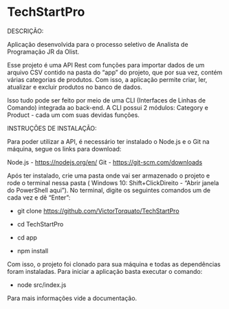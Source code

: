 # TechStartPro

DESCRIÇÃO:

Aplicação desenvolvida para o processo seletivo de Analista de Programação JR da
Olist.

Esse projeto é uma API Rest com funções para importar dados de um arquivo CSV
contido na pasta do “app” do projeto, que por sua vez, contém várias categorias de
produtos. Com isso, a aplicação permite criar, ler, atualizar e excluir produtos no
banco de dados.

Isso tudo pode ser feito por meio de uma CLI (Interfaces de Linhas de Comando)
integrada ao back-end. A CLI possui 2 módulos: Category e Product - cada um com
suas devidas funções.

INSTRUÇÕES DE INSTALAÇÃO:

Para poder utilizar a API, é necessário ter instalado o Node.js e o Git na máquina,
segue os links para download:

Node.js - https://nodejs.org/en/ Git - https://git-scm.com/downloads

Após ter instalado, crie uma pasta onde vai ser armazenado o projeto e rode o terminal
nessa pasta ( Windows 10: Shift+ClickDireito - “Abrir janela do PowerShell aqui”).
No terminal, digite os seguintes comandos um de cada vez e dê “Enter”:

- git clone https://github.com/VictorTorquato/TechStartPro

- cd TechStartPro

- cd app

- npm install

Com isso, o projeto foi clonado para sua máquina e todas as dependências foram
instaladas. Para iniciar a aplicação basta executar o comando:

- node src/index.js

Para mais informações vide a documentação.
